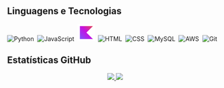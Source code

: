 ## Linguagens e Tecnologias 

<div style="display: inline-block">
  <img alt="Python" title="Python" width = "40px" src="https://cdn.jsdelivr.net/gh/devicons/devicon@latest/icons/python/python-original.svg"/>&nbsp;
  <img alt="JavaScript" title="JavaScript" width = "40px" src="https://cdn.jsdelivr.net/gh/devicons/devicon@latest/icons/javascript/javascript-original.svg"/>&nbsp;
  <img alt="Kotlin" title="Kotlin" width = "40px" src="https://github.com/devicons/devicon/blob/v2.17.0/icons/kotlin/kotlin-original.svg"/>&nbsp;
  <img alt="HTML" title="HTML" width="40px" src="https://cdn.jsdelivr.net/gh/devicons/devicon@latest/icons/html5/html5-original.svg"/>&nbsp;
  <img alt="CSS" title="CSS" width="40px" src="https://cdn.jsdelivr.net/gh/devicons/devicon@latest/icons/css3/css3-original.svg"/>&nbsp;
  <img alt="MySQL" title="MySQL" width="40px" src="https://cdn.jsdelivr.net/gh/devicons/devicon@latest/icons/mysql/mysql-original-wordmark.svg"/>&nbsp;
  <img alt="AWS" title="AWS" width="40px" src="https://cdn.jsdelivr.net/gh/devicons/devicon@latest/icons/amazonwebservices/amazonwebservices-original-wordmark.svg"/>&nbsp;
  <img alt="Git" title="Git" width="40px" src="https://cdn.jsdelivr.net/gh/devicons/devicon@latest/icons/git/git-original.svg"/>&nbsp;
</div>

 <br>    
 
 ## Estatísticas GitHub
 
<div>
   <p align="center">
  <a href="https://github.com/OdaGab">
  <img height="150em" src="https://github-readme-stats.vercel.app/api?username=ivykkj&theme=dark&show_icons=true" />
  <img height="150em" src="https://github-readme-stats.vercel.app/api/top-langs/?username=ivykkj&layout-compact&theme=dark&show_icons=true" />
  </p>
</div>
